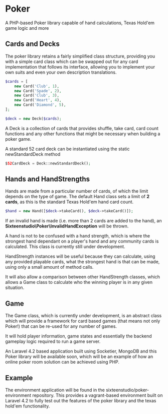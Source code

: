 Poker
=====

A PHP-based Poker library capable of hand calculations, Texas Hold'em game logic and more

Cards and Decks
--------------------

The poker library retains a fairly simplified class structure, providing you with a simple card class which can be swapped out for any card implementation that follows its interface, allowing you to implement your own suits and even your own description translations.

```php
$cards = [
    new Card('Club', 1),
    new Card('Spade', 2),
    new Card('Club', 3),
    new Card('Heart', 4),
    new Card('Diamond', 5),
];

$deck = new Deck($cards);
```

A Deck is a collection of cards that provides shuffle, take card, card count functions and any other functions that might be necessary when building a poker game.

A standard 52 card deck can be instantiated using the static newStandardDeck method

```php
$52CardDeck = Deck::newStandardDeck();
```

Hands and HandStrengths
--------------------------------

Hands are made from a particular number of cards, of which the limit depends on the type of game. The default Hand class sets a limit of **2 cards**, as this is the standard Texas Hold'em hand card count.

```php
$hand = new Hand([$deck->takeCard(), $deck->takeCard()]);
```

If an invalid hand is made (i.e. more than 2 cards are added to the hand), an **Sixteenstudio\Poker\InvalidHandException** will be thrown.

A hand is not to be confused with a hand strength, which is where the strongest hand dependant on a player's hand and any community cards is calculated. This class is currently still under development.

HandStrength instances will be useful because they can calculate, using any provided playable cards, what the strongest hand is that can be made, using only a small amount of method calls.

It will also allow a comparison between other HandStrength classes, which allows a Game class to calculate who the winning player is in any given situation.

Game
-------

The Game class, which is currently under development, is an abstract class which will provide a framework for card based games (that means not only Poker!) that can be re-used for any number of games.

It will hold player information, game states and essentially the backend gameplay logic required to run a game server.

An Laravel 4.2 based application built using Socketier, MongoDB and this Poker library will be available soon, which will be an example of how an online poker room solution can be achieved using PHP.

Example
-------

The environment application will be found in the sixteenstudio/poker-environment repository. This provides a vagrant-based environment built on Laravel 4.2 to fully test out the features of the poker library and the texas hold'em functionality.